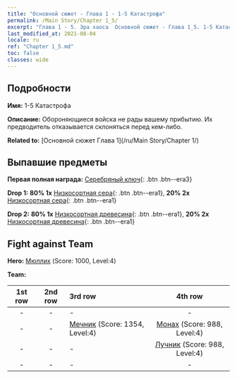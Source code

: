 ```yaml
---
title: "Основной сюжет - Глава 1 - 1-5 Катастрофа"
permalink: /Main Story/Chapter 1_5/
excerpt: "Глава 1 - 5. Эра хаоса  Основной сюжет - Глава 1_5. 1-5 Катастрофа"
last_modified_at: 2021-08-04
locale: ru
ref: "Chapter 1_5.md"
toc: false
classes: wide
---
```


## Подробности

 **Имя:** 1-5 Катастрофа

 **Описание:** Обороняющиеся войска не рады вашему прибытию. Их предводитель отказывается склоняться перед кем-либо.

 **Related to:** [Основной сюжет Глава 1](/ru/Main Story/Chapter 1/)

## Выпавшие предметы

 **Первая полная награда:** [Серебряный ключ](/ItemsRU/con_693/){: .btn .btn--era3}

 **Drop 1:** **80% 1x** [Низкосортная сера](/ItemsRU/mat_3/){: .btn .btn--era1}, **20% 2x** [Низкосортная сера](/ItemsRU/mat_3/){: .btn .btn--era1}

 **Drop 2:** **80% 1x** [Низкосортная древесина](/ItemsRU/mat_1/){: .btn .btn--era1}, **20% 2x** [Низкосортная древесина](/ItemsRU/mat_1/){: .btn .btn--era1}


## Fight against Team
 **Hero:** [Мюллих](/ru/heroes/Mullich/) (Score: 1000, Level:4)

 **Team:**


  | 1st row | 2nd row | 3rd row | 4th row |
  |:----:|:----:|:----|:----:|
  | - | - | - | - |
  | - | - | [Мечник](/ru/units/Swordsman/) (Score: 1354, Level:4)  | [Монах](/ru/units/Monk/) (Score: 988, Level:4)  |
  | - | - | - | [Лучник](/ru/units/Marksman/) (Score: 988, Level:4)  |
  | - | - | - | - |


